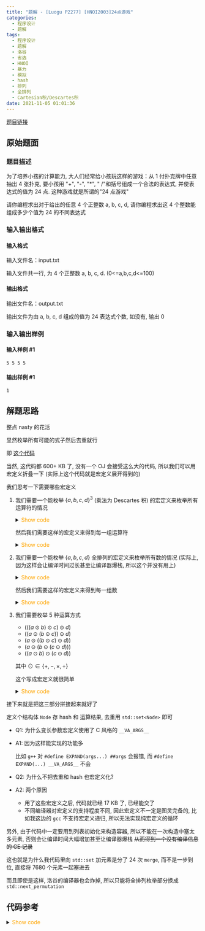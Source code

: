 ```yaml
---
title: "题解 - [Luogu P2277] [HNOI2003]24点游戏"
categories:
  - 程序设计
  - 题解
tags:
  - 程序设计
  - 题解
  - 洛谷
  - 省选
  - HNOI
  - 暴力
  - 模拟
  - hash
  - 排列
  - 全排列
  - Cartesian积/Descartes积
date: 2021-11-05 01:01:36
---
```


[题目链接](https://www.luogu.com.cn/problem/P2277)

<!-- more -->

## 原始题面

### 题目描述

为了培养小孩的计算能力, 大人们经常给小孩玩这样的游戏：从 1 付扑克牌中任意抽出 4 张扑克, 要小孩用 "+", "-", "\*", " /"和括号组成一个合法的表达式, 并使表达式的值为 24 点. 这种游戏就是所谓的"24 点游戏"

请你编程求出对于给出的任意 4 个正整数 a, b, c, d, 请你编程求出这 4 个整数能组成多少个值为 24 的不同表达式

### 输入输出格式

#### 输入格式

输入文件名：input.txt

输入文件共一行, 为 4 个正整数 a, b, c, d. (0<=a,b,c,d<=100)

#### 输出格式

输出文件名：output.txt

输出文件为由 a, b, c, d 组成的值为 24 表达式个数, 如没有, 输出 0

### 输入输出样例

#### 输入样例 #1

```input1
5 5 5 5
```

#### 输出样例 #1

```output1
1
```

## 解题思路

整点 nasty 的花活

显然枚举所有可能的式子然后去重就行

即 [这个代码](enum.cpp)

当然, 这代码都 600+ KB 了, 没有一个 OJ 会接受这么大的代码, 所以我们可以用宏定义折叠一下 (实际上这个代码就是宏定义展开得到的)

我们思考一下需要哪些宏定义

1. 我们需要一个能枚举 $\{a,b,c,d\}^3$ (乘法为 Descartes 积) 的宏定义来枚举所有运算符的情况

   <details>
   <summary><font color='orange'>Show code</font></summary>

   {% include_code lang:c luogu-p2277/OPANDS.c %}

   </details>

   然后我们需要这样的宏定义来得到每一组运算符

   <details>
   <summary><font color='orange'>Show code</font></summary>

   {% include_code lang:c luogu-p2277/RMSEL.c %}

   </details>

1. 我们需要一个能枚举 $\{a,b,c,d\}$ 全排列的宏定义来枚举所有数的情况 (实际上, 因为这样会让编译时间过长甚至让编译器爆栈, 所以这个并没有用上)

   <details>
   <summary><font color='orange'>Show code</font></summary>

   {% include_code lang:c luogu-p2277/P4.c %}

   </details>

   然后我们需要这样的宏定义来得到每一组数

   <details>
   <summary><font color='orange'>Show code</font></summary>

   {% include_code lang:c luogu-p2277/RMSEL4.c %}

   </details>

1. 我们需要枚举 5 种运算方式

   - $(((a\odot b)\odot c)\odot d)$
   - $((a\odot (b\odot c))\odot d)$
   - $(a\odot ((b\odot c)\odot d))$
   - $(a\odot (b\odot (c\odot d)))$
   - $((a\odot b)\odot (c\odot d))$

   其中 $\odot\in\{+,-,\times,\div\}$

   这个写成宏定义就很简单

   <details>
   <summary><font color='orange'>Show code</font></summary>

   {% include_code lang:c luogu-p2277/__CALC.c %}

   </details>

接下来就是把这三部分拼接起来就好了

定义个结构体 `Node` 存 hash 和 运算结果, 去重用 `std::set<Node>` 即可

- Q1: 为什么变长参数宏定义使用了 C 风格的 `__VA_ARGS__`

- A1: 因为这样能实现的功能多

  比如 `g++` 对 `#define EXPAND(args...) ##args` 会报错, 而 `#define EXPAND(...) __VA_ARGS__` 不会

- Q2: 为什么不把去重和 hash 也宏定义化?

- A2: 两个原因
  - 用了这些宏定义之后, 代码就已经 17 KB 了, 已经能交了
  - 不同编译器对宏定义的支持程度不同, 因此宏定义不一定是图灵完备的, 比如我这边的 `gcc` 不支持宏定义递归, 所以无法实现纯宏定义的循环

另外, 由于代码中一定要用到列表初始化来构造容器, 所以不能在一次构造中塞太多元素, 否则会让编译时间大幅增加甚至让编译器爆栈 ~~从而得到一个没有编译信息的 CE 记录~~

这也就是为什么我代码里向 `std::set` 加元素是分了 24 次 `merge`, 而不是一步到位, 直接将 7680 个元素一起塞进去

而且即使是这样, 洛谷的编译器也会炸掉, 所以只能将全排列枚举部分换成 `std::next_permutation`

## 代码参考

<details>
<summary><font color='orange'>Show code</font></summary>

{% icodeweb cpa_cpp title:Luogu_2277 Luogu/2277/0.cpp %}

</details>
